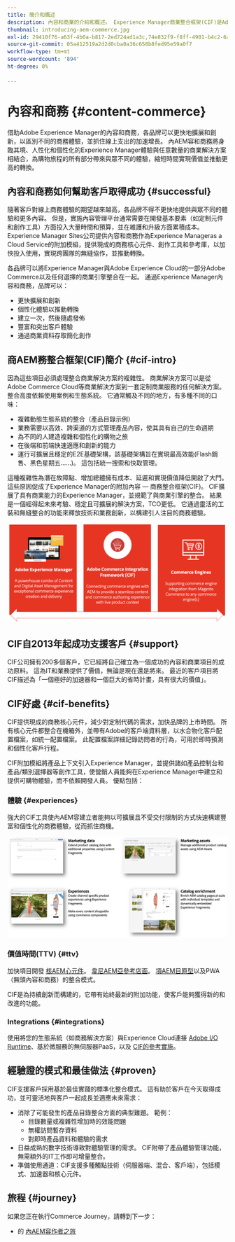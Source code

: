 ```yaml
---
title: 簡介和概述
description: 內容和商業的介紹和概述。 Experience Manager商業整合框架(CIF)是Adobe推薦的模式，將Adobe Commerce和其他第三方商業解決方案的商業服務與Experience Cloud整合和擴展。
thumbnail: introducing-aem-commerce.jpg
exl-id: 29410f76-a63f-4b0a-b817-2ed724ad1a3c,74e832f9-f8ff-4901-b4c2-6a2862c51411
source-git-commit: 05a412519a2d2d0cba0a36c658b8fed95e59a0f7
workflow-type: tm+mt
source-wordcount: '894'
ht-degree: 0%

---
```


# 內容和商務 {#content-commerce}

借助Adobe Experience Manager的內容和商務，各品牌可以更快地擴展和創新，以區別不同的商務體驗，並抓住線上支出的加速增長。 內AEM容和商務將身臨其境、人性化和個性化的Experience Manager體驗與任意數量的商業解決方案相結合，為購物旅程的所有部分帶來與眾不同的體驗，縮短時間實現價值並推動更高的轉換。

## 內容和商務如何幫助客戶取得成功 {#successful}

隨著客戶對線上商務體驗的期望越來越高，各品牌不得不更快地提供與眾不同的體驗和更多內容。 但是，實施內容管理平台通常需要在開發基本要素（如定制元件和創作工具）方面投入大量時間和預算，並在維護和升級方面累積成本。 Experience Manager Sites公司提供內容和商務作為Experience Manageras a Cloud Service的附加模組，提供現成的商務核心元件、創作工具和參考庫，以加快投入使用，實現跨團隊的無縫協作，並推動轉換。

各品牌可以將Experience Manager與Adobe Experience Cloud的一部分Adobe Commerce以及任何選擇的商業引擎整合在一起。 通過Experience Manager內容和商務，品牌可以：

* 更快擴展和創新
* 個性化體驗以推動轉換
* 建立一次，然後隨處發佈
* 豐富和突出客戶體驗
* 通過商業資料存取簡化創作

## 商AEM務整合框架(CIF)簡介 {#cif-intro}

因為這些項目必須處理整合商業解決方案的複雜性。 商業解決方案可以是從Adobe Commerce Cloud等商業解決方案到一套定制商業服務的任何解決方案。 整合高度依賴使用案例和生態系統。 它通常觸及不同的地方，有多種不同的口味：

* 複雜動態生態系統的整合（產品目錄示例）
* 業務需要以高效、跨渠道的方式管理產品內容，使其具有自己的生命週期
* 為不同的人建造複雜和個性化的購物之旅
* 在後端和前端快速適應和創新的能力
* 運行可擴展且穩定的E2E基礎架構，該基礎架構旨在實現最高效能(Flash銷售、黑色星期五……)。 這包括統一搜索和快取管理。

這種複雜性為潛在故障點、增加總體擁有成本、延遲和實現價值降低開啟了大門。 這些原因促成了Experience Manager的附加內容 — 商務整合框架(CIF)。 CIF擴展了具有商業能力的Experience Manager，並規範了與商業引擎的整合。 結果是一個經得起未來考驗、穩定且可擴展的解決方案，TCO更低。 它通過靈活的工裝和無縫整合的功能來釋放技術和業務創新，以構建引人注目的商務體驗。

![CIF元素](./assets/CIF/CIF_Overview.png)

## CIF自2013年起成功支援客戶 {#support}

CIF公司擁有200多個客戶，它已經將自己確立為一個成功的內容和商業項目的成功原料。 這為IT和業務提供了價值，無論是現在還是將來。 最近的客戶項目將CIF描述為「一個極好的加速器和一個巨大的省時計畫，具有很大的價值」。

## CIF好處 {#cif-benefits}

CIF提供現成的商務核心元件，減少對定制代碼的需求，加快品牌的上市時間。 所有核心元件都整合在機箱外，並帶有Adobe的客戶端資料層，以水合物化客戶配置檔案，如統一配置檔案。 此配置檔案詳細記錄訪問者的行為，可用於即時預測和個性化客戶行程。

CIF附加模組將產品上下文引入Experience Manager，並提供諸如產品控制台和產品/類別選擇器等創作工具，使營銷人員能夠在Experience Manager中建立和提供可購物體驗，而不依賴開發人員。 優點包括：

### 體驗 {#experiences}

強大的CIF工具使內AEM容建立者能夠以可擴展且不受交付限制的方式快速構建豐富和個性化的商務體驗，從而抓住商機。

![CIF元素](./assets/CIF/CIF_Product_Experience_Management.png)

### 價值時間(TTV) {#ttv}

加快項目開發 [核AEM心元件](https://www.aemcomponents.dev/)。 [韋尼AEM亞參考店面](https://github.com/adobe/aem-cif-guides-venia)。 [項AEM目原型](https://experienceleague.adobe.com/docs/experience-manager-core-components/using/developing/archetype/overview.html)以及PWA（無頭內容和商務）的整合模式。

CIF是為持續創新而構建的，它帶有始終最新的附加功能，使客戶能夠獲得新的和改進的功能。

### Integrations {#integrations}

使用將您的生態系統（如商務解決方案）與Experience Cloud連接  [Adobe I/O Runtime](https://www.adobe.io/apis/experienceplatform/runtime.html)、基於微服務的無伺服器PaaS，以及 [CIF的參考實施](https://github.com/adobe/commerce-cif-graphql-integration-reference)。

## 經驗證的模式和最佳做法 {#proven}

CIF支援客戶採用基於最佳實踐的標準化整合模式。 這有助於客戶在今天取得成功，並可靈活地與客戶一起成長並適應未來需求：

* 消除了可能發生的產品目錄整合方面的典型難題。 範例：
   * 目錄數量或複雜性增加時的效能問題
   * 無權訪問暫存資料
   * 對即時產品資料和體驗的需求
* 日益成熟的數字技術導致對體驗管理的需求。 CIF附帶了產品體驗管理功能，無需額外的IT工作即可增量整合。
* 準備使用通道：CIF支援多種觸點技術（伺服器端、混合、客戶端），包括模式、加速器和核心元件。

## 旅程 {#journey}

如果您正在執行Commerce Journey，請轉到下一步：

* 的 [內AEM容作者之旅](/help/commerce-cloud/commerce-journeys/aem-commerce-content-author/getting-started.md)

